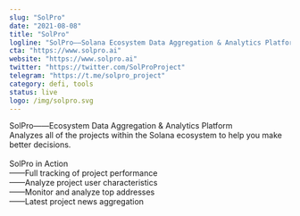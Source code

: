 ```yaml
---
slug: "SolPro"
date: "2021-08-08"
title: "SolPro"
logline: "SolPro——Solana Ecosystem Data Aggregation & Analytics Platform"
cta: "https://www.solpro.ai"
website: "https://www.solpro.ai"
twitter: "https://twitter.com/SolProProject"
telegram: "https://t.me/solpro_project"
category: defi, tools
status: live
logo: /img/solpro.svg
---
```


SolPro——Ecosystem Data Aggregation & Analytics Platform <br/>
Analyzes all of the projects within the Solana ecosystem to help you make better decisions. <br/>
<br/>
SolPro in Action <br/>
——Full tracking of project performance <br/>
——Analyze project user characteristics <br/>
——Monitor and analyze top addresses <br/>
——Latest project news aggregation <br/>
